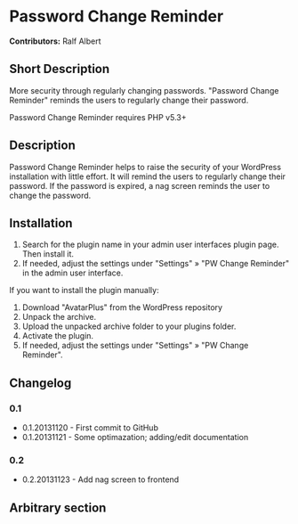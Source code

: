 # Password Change Reminder #

**Contributors:** Ralf Albert

## Short Description ##
More security through regularly changing passwords. "Password Change Reminder" reminds the users to regularly change their password.

Password Change Reminder requires PHP v5.3+

## Description ##
Password Change Reminder helps to raise the security of your WordPress installation with little effort. It will remind the users to regularly change their password. If the password is expired, a nag screen reminds the user to change the password.

## Installation ##
1. Search for the plugin name in your admin user interfaces plugin page. Then install it.
2. If needed, adjust the settings under "Settings" » "PW Change Reminder" in the admin user interface.

If you want to install the plugin manually:

1. Download "AvatarPlus" from the WordPress repository
2. Unpack the archive.
3. Upload the unpacked archive folder to your plugins folder.
4. Activate the plugin.
5. If needed, adjust the settings under "Settings" » "PW Change Reminder".

## Changelog ##

### 0.1 ###
* 0.1.20131120 - First commit to GitHub
* 0.1.20131121 - Some optimazation; adding/edit documentation

### 0.2 ###
* 0.2.20131123 - Add nag screen to frontend

## Arbitrary section ##